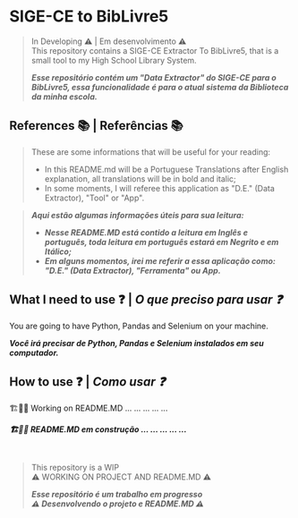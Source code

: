# SIGE-CE to BibLivre5
> In Developing ⚠️ | Em desenvolvimento ⚠️  
>This repository contains a SIGE-CE Extractor To BibLivre5, that is a small tool to my High School Library System.  
>
> ***Esse repositório contém um "Data Extractor" do SIGE-CE para o BibLivre5, essa funcionalidade é para o atual sistema da Biblioteca da minha escola.***

## References 📚 | Referências 📚
>These are some informations that will be useful for your reading:
>+ In this README.md will be a Portuguese Translations after English explanation, all translations will be in bold and italic;
>+ In some moments, I will referee this application as "D.E." (Data Extractor), "Tool" or "App".

>***Aqui estão algumas informações úteis para sua leitura:***  
>+ ***Nesse README.MD está contido a leitura em Inglês e português, toda leitura em português estará em Negrito e em Itálico;***
>+ ***Em alguns momentos, irei me referir a essa aplicação como: "D.E." (Data Extractor), "Ferramenta" ou App.***



## What I need to use ❓ | ***O que preciso para usar ❓***
You are going to have Python, Pandas and Selenium on your machine.  

***Você irá precisar de Python, Pandas e Selenium instalados em seu computador.***

## How to use ❓ | ***Como usar ❓***
🏗️👷🏿 Working on README.MD ... ... ... ... ...  

***🏗️👷🏿 README.MD em construção ... ... ... ... ...***

<br>

>This repository is a WIP  
>⚠️ WORKING ON PROJECT AND README.MD ⚠️  
>
>***Esse repositório é um trabalho em progresso***  
>***⚠️ Desenvolvendo o projeto e README.MD ⚠️***